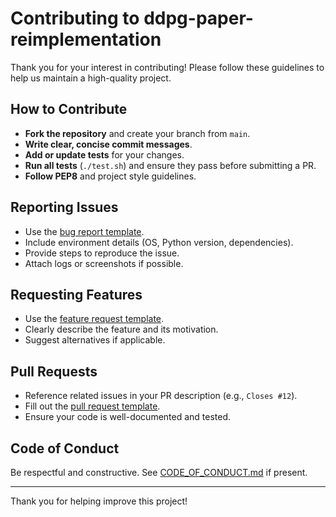 # Contributing to ddpg-paper-reimplementation

Thank you for your interest in contributing! Please follow these guidelines to help us maintain a high-quality project.

## How to Contribute

- **Fork the repository** and create your branch from `main`.
- **Write clear, concise commit messages**.
- **Add or update tests** for your changes.
- **Run all tests** (`./test.sh`) and ensure they pass before submitting a PR.
- **Follow PEP8** and project style guidelines.

## Reporting Issues

- Use the [bug report template](.github/ISSUE_TEMPLATE/bug_report.md).
- Include environment details (OS, Python version, dependencies).
- Provide steps to reproduce the issue.
- Attach logs or screenshots if possible.

## Requesting Features

- Use the [feature request template](.github/ISSUE_TEMPLATE/feature_request.md).
- Clearly describe the feature and its motivation.
- Suggest alternatives if applicable.

## Pull Requests

- Reference related issues in your PR description (e.g., `Closes #12`).
- Fill out the [pull request template](.github/PULL_REQUEST_TEMPLATE.md).
- Ensure your code is well-documented and tested.

## Code of Conduct

Be respectful and constructive. See [CODE_OF_CONDUCT.md](CODE_OF_CONDUCT.md) if present.

---

Thank you for helping improve this project!